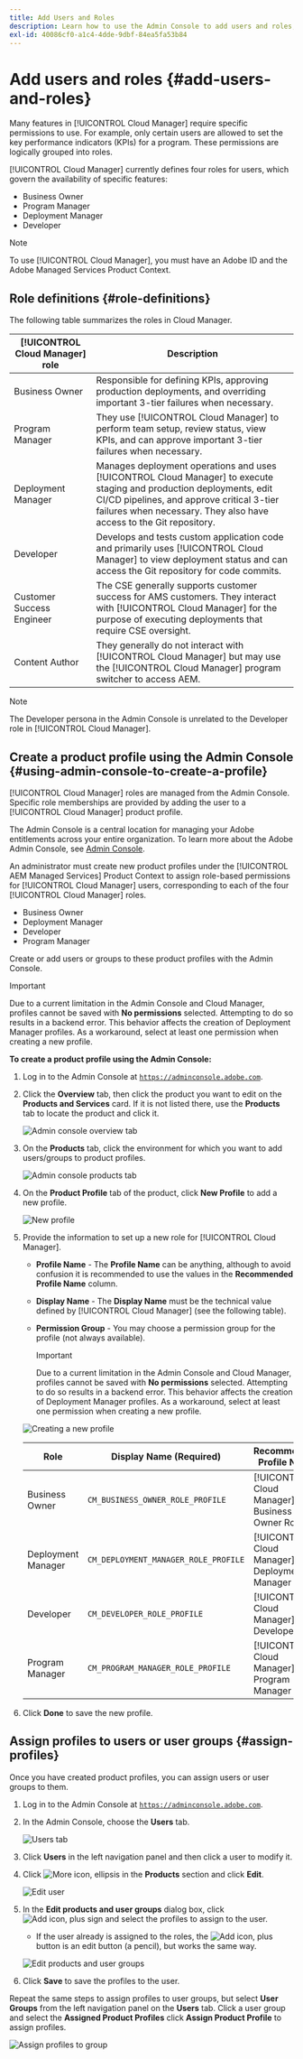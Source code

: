 ```yaml
---
title: Add Users and Roles
description: Learn how to use the Admin Console to add users and roles, and create profiles.
exl-id: 40086cf0-a1c4-4dde-9dbf-84ea5fa53b84
---
```


# Add users and roles {#add-users-and-roles}

Many features in [!UICONTROL Cloud Manager] require specific permissions to use. For example, only certain users are allowed to set the key performance indicators (KPIs) for a program. These permissions are logically grouped into roles.

[!UICONTROL Cloud Manager] currently defines four roles for users, which govern the availability of specific features:

* Business Owner
* Program Manager
* Deployment Manager
* Developer

>[!NOTE]
>
>To use [!UICONTROL Cloud Manager], you must have an Adobe ID and the Adobe Managed Services Product Context.

## Role definitions {#role-definitions}

The following table summarizes the roles in Cloud Manager.

|[!UICONTROL Cloud Manager] role | Description |
| --- | --- |
| Business Owner | Responsible for defining KPIs, approving production deployments, and overriding important 3-tier failures when necessary. |
| Program Manager | They use [!UICONTROL Cloud Manager] to perform team setup, review status, view KPIs, and can approve important 3-tier failures when necessary. |
| Deployment Manager | Manages deployment operations and uses [!UICONTROL Cloud Manager] to execute staging and production deployments, edit CI/CD pipelines, and approve critical 3-tier failures when necessary. They also have access to the Git repository. |
| Developer | Develops and tests custom application code and primarily uses [!UICONTROL Cloud Manager] to view deployment status and can access the Git repository for code commits. |
| Customer Success Engineer | The CSE generally supports customer success for AMS customers. They interact with [!UICONTROL Cloud Manager] for the purpose of executing deployments that require CSE oversight. |
| Content Author | They generally do not interact with [!UICONTROL Cloud Manager] but may use the [!UICONTROL Cloud Manager] program switcher to access AEM. |

>[!NOTE]
>
>The Developer persona in the Admin Console is unrelated to the Developer role in [!UICONTROL Cloud Manager].

## Create a product profile using the Admin Console {#using-admin-console-to-create-a-profile}

[!UICONTROL Cloud Manager] roles are managed from the Admin Console. Specific role memberships are provided by adding the user to a [!UICONTROL Cloud Manager] product profile.

The Admin Console is a central location for managing your Adobe entitlements across your entire organization. To learn more about the Adobe Admin Console, see [Admin Console](https://helpx.adobe.com/enterprise/using/admin-console.html).

An administrator must create new product profiles under the [!UICONTROL AEM Managed Services] Product Context to assign role-based permissions for [!UICONTROL Cloud Manager] users, corresponding to each of the four [!UICONTROL Cloud Manager] roles.

* Business Owner
* Deployment Manager
* Developer
* Program Manager

Create or add users or groups to these product profiles with the Admin Console.

>[!IMPORTANT]
>
>Due to a current limitation in the Admin Console and Cloud Manager, profiles cannot be saved with **No permissions** selected. Attempting to do so results in a backend error. This behavior affects the creation of Deployment Manager profiles. As a workaround, select at least one permission when creating a new profile.

**To create a product profile using the Admin Console:**

1. Log in to the Admin Console at [`https://adminconsole.adobe.com`](https://adminconsole.adobe.com).

1. Click the **Overview** tab, then click the product you want to edit on the **Products and Services** card. If it is not listed there, use the **Products** tab to locate the product and click it.

   ![Admin console overview tab](/help/assets/admin-console-overview.png)

1. On the **Products** tab, click the environment for which you want to add users/groups to product profiles.

   ![Admin console products tab](/help/assets/admin-console-product.png)

1. On the **Product Profile** tab of the product, click **New Profile** to add a new profile.

   ![New profile](/help/assets/admin-console-product-profiles.png)

1. Provide the information to set up a new role for [!UICONTROL Cloud Manager].

   * **Profile Name** - The **Profile Name** can be anything, although to avoid confusion it is recommended to use the values in the **Recommended Profile Name** column.
   * **Display Name** -  The **Display Name** must be the technical value defined by [!UICONTROL Cloud Manager] (see the following table).
   * **Permission Group** - You may choose a permission group for the profile (not always available).

      >[!IMPORTANT]
      >
      >Due to a current limitation in the Admin Console and Cloud Manager, profiles cannot be saved with **No permissions** selected. Attempting to do so results in a backend error. This behavior affects the creation of Deployment Manager profiles. As a workaround, select at least one permission when creating a new profile.

   ![Creating a new profile](/help/assets/screen_shot_2018-05-04at171819.png)

   |Role|Display Name (Required)|Recommended Profile Name|
   |---|---|---|
   | Business Owner |`CM_BUSINESS_OWNER_ROLE_PROFILE` |[!UICONTROL Cloud Manager] - Business Owner Role |
   | Deployment Manager |`CM_DEPLOYMENT_MANAGER_ROLE_PROFILE` |[!UICONTROL Cloud Manager] - Deployment Manager Role |
   | Developer |`CM_DEVELOPER_ROLE_PROFILE` |[!UICONTROL Cloud Manager] - Developer Role |
   | Program Manager |`CM_PROGRAM_MANAGER_ROLE_PROFILE` |[!UICONTROL Cloud Manager] - Program Manager Role |


1. Click **Done** to save the new profile.

## Assign profiles to users or user groups {#assign-profiles}

Once you have created product profiles, you can assign users or user groups to them.

1. Log in to the Admin Console at [`https://adminconsole.adobe.com`](https://adminconsole.adobe.com).

1. In the Admin Console, choose the **Users** tab.

   ![Users tab](/help/assets/admin-console-users.png)

1. Click **Users** in the left navigation panel and then click a user to modify it.

1. Click ![More icon, ellipsis](https://spectrum.adobe.com/static/icons/workflow_18/Smock_More_18_N.svg) in the **Products** section and click **Edit**.

   ![Edit user](/help/assets/admin-console-edit-user.png)

1. In the **Edit products and user groups** dialog box, click ![Add icon, plus sign](https://spectrum.adobe.com/static/icons/workflow_18/Smock_Add_18_N.svg) and select the profiles to assign to the user.

   * If the user already is assigned to the roles, the ![Add icon, plus](https://spectrum.adobe.com/static/icons/workflow_18/Smock_Add_18_N.svg) button is an edit button (a pencil), but works the same way.

   ![Edit products and user groups](/help/assets/admin-console-edit-products-and-user-groups.png)

1. Click **Save** to save the profiles to the user.

Repeat the same steps to assign profiles to user groups, but select **User Groups** from the left navigation panel on the **Users** tab. Click a user group and select the **Assigned Product Profiles** click **Assign Product Profile** to assign profiles.

![Assign profiles to group](/help/assets/admin-console-edit-user-groups.png)

